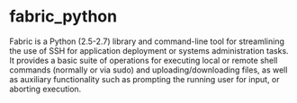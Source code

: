 # fabric_python
Fabric is a Python (2.5-2.7) library and command-line tool for streamlining the use of SSH for application deployment or systems administration tasks.  It provides a basic suite of operations for executing local or remote shell commands (normally or via sudo) and uploading/downloading files, as well as auxiliary functionality such as prompting the running user for input, or aborting execution.
